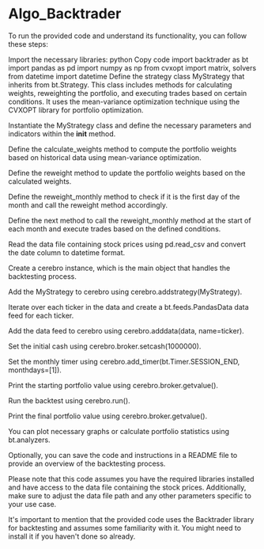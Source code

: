 # Algo_Backtrader
To run the provided code and understand its functionality, you can follow these steps:

Import the necessary libraries:
python
Copy code
import backtrader as bt
import pandas as pd
import numpy as np
from cvxopt import matrix, solvers
from datetime import datetime
Define the strategy class MyStrategy that inherits from bt.Strategy. This class includes methods for calculating weights, reweighting the portfolio, and executing trades based on certain conditions. It uses the mean-variance optimization technique using the CVXOPT library for portfolio optimization.

Instantiate the MyStrategy class and define the necessary parameters and indicators within the __init__ method.

Define the calculate_weights method to compute the portfolio weights based on historical data using mean-variance optimization.

Define the reweight method to update the portfolio weights based on the calculated weights.

Define the reweight_monthly method to check if it is the first day of the month and call the reweight method accordingly.

Define the next method to call the reweight_monthly method at the start of each month and execute trades based on the defined conditions.

Read the data file containing stock prices using pd.read_csv and convert the date column to datetime format.

Create a cerebro instance, which is the main object that handles the backtesting process.

Add the MyStrategy to cerebro using cerebro.addstrategy(MyStrategy).

Iterate over each ticker in the data and create a bt.feeds.PandasData data feed for each ticker.

Add the data feed to cerebro using cerebro.adddata(data, name=ticker).

Set the initial cash using cerebro.broker.setcash(1000000).

Set the monthly timer using cerebro.add_timer(bt.Timer.SESSION_END, monthdays=[1]).

Print the starting portfolio value using cerebro.broker.getvalue().

Run the backtest using cerebro.run().

Print the final portfolio value using cerebro.broker.getvalue().

You can plot necessary graphs or calculate portfolio statistics using bt.analyzers.

Optionally, you can save the code and instructions in a README file to provide an overview of the backtesting process.

Please note that this code assumes you have the required libraries installed and have access to the data file containing the stock prices. Additionally, make sure to adjust the data file path and any other parameters specific to your use case.

It's important to mention that the provided code uses the Backtrader library for backtesting and assumes some familiarity with it. You might need to install it if you haven't done so already.
